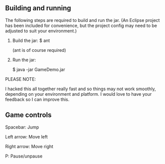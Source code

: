 ## Building and running

The following steps are required to build and run the jar.
(An Eclipse project has been included for convenience, but the
project config may need to be adjusted to suit your environment.)

1. Build the jar: $ ant

   (ant is of course required)

2. Run the jar:

    $ java -jar GameDemo.jar

PLEASE NOTE:

I hacked this all together really fast and so things may not work
smoothly, depending on your environment and platform. I would love
to have your feedback so I can improve this.

## Game controls

Spacebar: Jump

Left arrow: Move left

Right arrow: Move right

P: Pause/unpause
